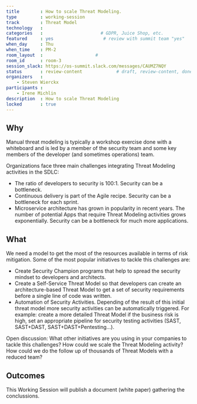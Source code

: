 ```yaml
---
title        : How to scale Threat Modeling.
type         : working-session
track        : Threat Model
technology   :
categories   :                      # GDPR, Juice Shop, etc.
featured     : yes                   # review with summit team "yes"
when_day     : Thu
when_time    : PM-2
room_layout  :                    #
room_id      : room-3
session_slack: https://os-summit.slack.com/messages/CAUMZ7NQY
status       : review-content             # draft, review-content, done
organizers   :
    - Steven Wierckx
participants :
    - Irene Michlin
description  : How to scale Threat Modeling
locked       : true
---
```


## Why

Manual threat modeling is typically a  workshop exercise done with a  whiteboard and is led by a member of the security team and some key members  of the developer (and sometimes  operations) team.

Organizations face three main challenges integrating Threat Modeling activities in the SDLC:
 - The ratio of developers to security is 100:1. Security can be a bottleneck.
 - Continuous delivery is part of the Agile recipe. Security can be a bottleneck for each sprint.
 - Microservice architecture has grown in popularity in recent years. The number of potential Apps that require Threat Modeling activities grows exponentially. Security can be a bottleneck for much more applications.


## What
We need a model to get the most of the resources available in terms of risk mitigation. Some of the most popular initiatives to tackle this challenges are:
 - Create Security Champion programs that help to spread the security mindset to developers and architects.
 - Create a Self-Service Threat Model so that developers can create an architecture-based Threat Model to get a set of security requirements before a single line of code was written.
 - Automation of Security Activities. Depending of the result of this initial threat model more security activities can be automatically triggered. For example: create a more detailed Threat Model if the business risk is high, set an appropriate pipeline for security testing activities (SAST, SAST+DAST, SAST+DAST+Pentesting...).

Open discussion: What other initiatives are you using in your companies to tackle this challenges? How could we scale the Threat Modeling activity? How could we do the follow up of thousands of Threat Models with a reduced team?


## Outcomes

This Working Session will publish a document (white paper) gathering the conclussions.

